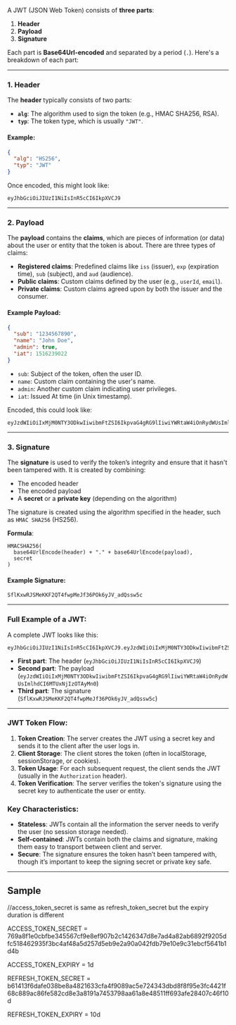 A JWT (JSON Web Token) consists of **three parts**:

1. **Header**
2. **Payload**
3. **Signature**

Each part is **Base64Url-encoded** and separated by a period (`.`). Here's a breakdown of each part:

---

### 1. **Header**

The **header** typically consists of two parts:
- **`alg`**: The algorithm used to sign the token (e.g., HMAC SHA256, RSA).
- **`typ`**: The token type, which is usually `"JWT"`.

#### Example:
```json
{
  "alg": "HS256",
  "typ": "JWT"
}
```

Once encoded, this might look like:
```
eyJhbGciOiJIUzI1NiIsInR5cCI6IkpXVCJ9
```

---

### 2. **Payload**

The **payload** contains the **claims**, which are pieces of information (or data) about the user or entity that the token is about. There are three types of claims:
- **Registered claims**: Predefined claims like `iss` (issuer), `exp` (expiration time), `sub` (subject), and `aud` (audience).
- **Public claims**: Custom claims defined by the user (e.g., `userId`, `email`).
- **Private claims**: Custom claims agreed upon by both the issuer and the consumer.

#### Example Payload:
```json
{
  "sub": "1234567890",
  "name": "John Doe",
  "admin": true,
  "iat": 1516239022
}
```
- `sub`: Subject of the token, often the user ID.
- `name`: Custom claim containing the user's name.
- `admin`: Another custom claim indicating user privileges.
- `iat`: Issued At time (in Unix timestamp).

Encoded, this could look like:
```
eyJzdWIiOiIxMjM0NTY3ODkwIiwibmFtZSI6IkpvaG4gRG9lIiwiYWRtaW4iOnRydWUsImlhdCI6MTUxNjIzOTAyMn0
```

---

### 3. **Signature**

The **signature** is used to verify the token’s integrity and ensure that it hasn't been tampered with. It is created by combining:
- The encoded header
- The encoded payload
- A **secret** or a **private key** (depending on the algorithm)

The signature is created using the algorithm specified in the header, such as `HMAC SHA256` (HS256).

**Formula**:
```
HMACSHA256(
  base64UrlEncode(header) + "." + base64UrlEncode(payload),
  secret
)
```

#### Example Signature:
```
SflKxwRJSMeKKF2QT4fwpMeJf36POk6yJV_adQssw5c
```

---

### Full Example of a JWT:

A complete JWT looks like this:

```
eyJhbGciOiJIUzI1NiIsInR5cCI6IkpXVCJ9.eyJzdWIiOiIxMjM0NTY3ODkwIiwibmFtZSI6IkpvaG4gRG9lIiwiYWRtaW4iOnRydWUsImlhdCI6MTUxNjIzOTAyMn0.SflKxwRJSMeKKF2QT4fwpMeJf36POk6yJV_adQssw5c
```

- **First part**: The header (`eyJhbGciOiJIUzI1NiIsInR5cCI6IkpXVCJ9`)
- **Second part**: The payload (`eyJzdWIiOiIxMjM0NTY3ODkwIiwibmFtZSI6IkpvaG4gRG9lIiwiYWRtaW4iOnRydWUsImlhdCI6MTUxNjIzOTAyMn0`)
- **Third part**: The signature (`SflKxwRJSMeKKF2QT4fwpMeJf36POk6yJV_adQssw5c`)

---

### JWT Token Flow:

1. **Token Creation**: The server creates the JWT using a secret key and sends it to the client after the user logs in.
2. **Client Storage**: The client stores the token (often in localStorage, sessionStorage, or cookies).
3. **Token Usage**: For each subsequent request, the client sends the JWT (usually in the `Authorization` header).
4. **Token Verification**: The server verifies the token's signature using the secret key to authenticate the user or entity.

### Key Characteristics:
- **Stateless**: JWTs contain all the information the server needs to verify the user (no session storage needed).
- **Self-contained**: JWTs contain both the claims and signature, making them easy to transport between client and server.
- **Secure**: The signature ensures the token hasn’t been tampered with, though it’s important to keep the signing secret or private key safe.

-------------------------------------------------------------------------------------------------
## Sample 

//access_token_secret is same as refresh_token_secret but the expiry duration is different

ACCESS_TOKEN_SECRET = 769a8f1e0cbfbe345567cf9e8ef907b2c1426347d8e7ad4a82ab6892f9205dfc518462935f3bc4af48a5d257d5eb9e2a90a042fdb79e10e9c31ebcf5641b1d4b

ACCESS_TOKEN_EXPIRY = 1d

REFRESH_TOKEN_SECRET = b61413f6dafe038be8a4821633cfa4f9089ac5e724343dbd8f8f95e3fc4421f68c889ac86fe582cd8e3a8191a7453798aa61a8e48511ff693afe28407c46f10d

REFRESH_TOKEN_EXPIRY = 10d 
